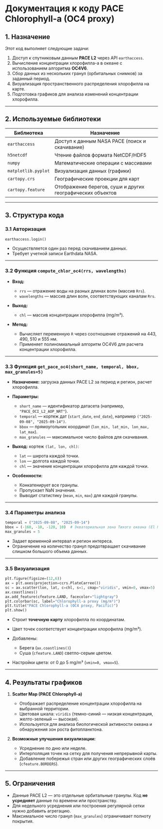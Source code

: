
# Документация к коду PACE Chlorophyll-a (OC4 proxy)

## 1. Назначение

Этот код выполняет следующие задачи:

1. Доступ к спутниковым данным **PACE L2** через API `earthaccess`.
2. Вычисление концентрации хлорофилла-a в океане с использованием алгоритма **OC4V6**.
3. Сбор данных из нескольких гранул (орбитальных снимков) за заданный период.
4. Визуализация пространственного распределения хлорофилла на карте.
5. Подготовка графиков для анализа изменений концентрации хлорофилла.

---

## 2. Используемые библиотеки

| Библиотека          | Назначение                                                 |
| ------------------- | ---------------------------------------------------------- |
| `earthaccess`       | Доступ к данным NASA PACE (поиск и скачивание)             |
| `h5netcdf`          | Чтение файлов формата NetCDF/HDF5                          |
| `numpy`             | Математические операции с массивами                        |
| `matplotlib.pyplot` | Визуализация данных (графики)                              |
| `cartopy.crs`       | Географические проекции для карт                           |
| `cartopy.feature`   | Отображение берегов, суши и других географических объектов |

---

## 3. Структура кода

### 3.1 Авторизация

```python
earthaccess.login()
```

* Осуществляется один раз перед скачиванием данных.
* Требует учетной записи Earthdata NASA.

---

### 3.2 Функция `compute_chlor_oc4(rrs, wavelengths)`

* **Вход:**

  * `rrs` — отражение воды на разных длинах волн (массив `Rrs`).
  * `wavelengths` — массив длин волн, соответствующих каналам `Rrs`.
* **Выход:**

  * `chl` — массив концентрации хлорофилла (mg/m³).
* **Метод:**

  * Вычисляет переменную `R` через соотношение отражений на 443, 490, 510 и 555 нм.
  * Применяет полиномиальный алгоритм OC4V6 для расчета концентрации хлорофилла.

---

### 3.3 Функция `get_pace_oc4(short_name, temporal, bbox, max_granules=5)`

* **Назначение:** загрузка данных PACE L2 за период и регион, расчет хлорофилла.
* **Параметры:**

  * `short_name` — идентификатор датасета (например, `"PACE_OCI_L2_AOP_NRT"`).
  * `temporal` — кортеж дат (`start_date`, `end_date`), например `("2025-09-08", "2025-09-14")`.
  * `bbox` — прямоугольник координат (`lon_min, lat_min, lon_max, lat_max`).
  * `max_granules` — максимальное число файлов для скачивания.
* **Выход:** кортеж `(lat, lon, chl)`:

  * `lat` — широта каждой точки.
  * `lon` — долгота каждой точки.
  * `chl` — значение концентрации хлорофилла для каждой точки.
* **Особенности:**

  * Конкатенирует все гранулы.
  * Пропускает NaN значения.
  * Выводит статистику (`mean`, `min`, `max`) для каждой гранулы.

---

### 3.4 Параметры анализа

```python
temporal = ("2025-09-08", "2025-09-14")
bbox = (-160, -10, -120, 10)  # Экваториальная зона Тихого океана (El Niño)
max_granules = 5
```

* Задает временной интервал и регион интереса.
* Ограничение на количество гранул предотвращает скачивание слишком большого объема данных.

---

### 3.5 Визуализация

```python
plt.figure(figsize=(12,6))
ax = plt.axes(projection=ccrs.PlateCarree())
sc = ax.scatter(lon, lat, c=chl, s=1, cmap="viridis", vmin=0, vmax=5)
ax.coastlines()
ax.add_feature(cfeature.LAND, facecolor="lightgray")
plt.colorbar(sc, label="Chlorophyll-a proxy (mg/m³)")
plt.title("PACE Chlorophyll-a (OC4 proxy, Pacific)")
plt.show()
```

* Строит **точечную карту** хлорофилла по координатам.
* Цвет точек соответствует концентрации хлорофилла (mg/m³).
* Добавлены:

  * Берега (`ax.coastlines()`)
  * Суша (`cfeature.LAND`) светло-серым цветом.
* Настройки цвета: от 0 до 5 mg/m³ (`vmin=0, vmax=5`).

---

## 4. Результаты графиков

1. **Scatter Map (PACE Chlorophyll-a)**

   * Отображает распределение концентрации хлорофилла на выбранной территории.
   * Цветовая шкала: `viridis` (темно-синий — низкая концентрация, желто-зеленый — высокая).
   * Используется для анализа биологической активности океана и обнаружения зон роста фитопланктона.

2. **Возможные улучшения визуализации:**

   * Усреднение по дню или неделе.
   * Интерполяция точек на сетку для получения непрерывной карты.
   * Добавление побережья стран или других географических слоёв (`cfeature.BORDERS`).

---

## 5. Ограничения

* Данные PACE L2 — это отдельные орбитальные гранулы. Код **не усредняет** данные по времени или пространству.
* Для недельного усреднения или построения регулярной сетки нужно добавить агрегацию.
* Максимальное число гранул (`max_granules`) ограничивает полноту покрытия.


